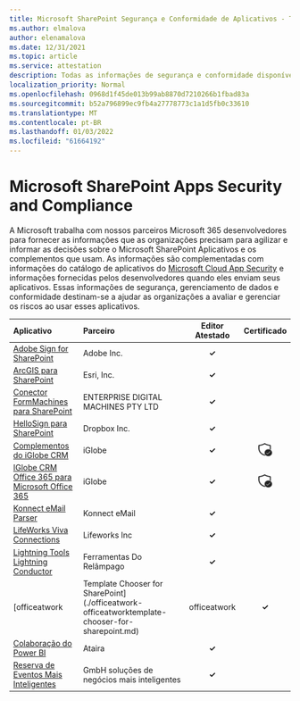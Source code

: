 ```yaml
---
title: Microsoft SharePoint Segurança e Conformidade de Aplicativos - Todos os Aplicativos
ms.author: elmalova
author: elenamalova
ms.date: 12/31/2021
ms.topic: article
ms.service: attestation
description: Todas as informações de segurança e conformidade disponíveis para todos os Aplicativos SharePoint Microsoft.
localization_priority: Normal
ms.openlocfilehash: 0968d1f45de013b99ab8870d7210266b1fbad83a
ms.sourcegitcommit: b52a796899ec9fb4a27778773c1a1d5fb0c33610
ms.translationtype: MT
ms.contentlocale: pt-BR
ms.lasthandoff: 01/03/2022
ms.locfileid: "61664192"
---
```

# <a name="microsoft-sharepoint-apps-security-and-compliance"></a>Microsoft SharePoint Apps Security and Compliance

A Microsoft trabalha com nossos parceiros Microsoft 365 desenvolvedores para fornecer as informações que as organizações precisam para agilizar e informar as decisões sobre o Microsoft SharePoint Aplicativos e os complementos que usam. As informações são complementadas com informações do catálogo de aplicativos do [Microsoft Cloud App Security](https://www.microsoft.com/en-us/enterprise-mobility-security/cloud-app-security) e informações fornecidas pelos desenvolvedores quando eles enviam seus aplicativos. Essas informações de segurança, gerenciamento de dados e conformidade destinam-se a ajudar as organizações a avaliar e gerenciar os riscos ao usar esses aplicativos.

| **Aplicativo** | **Parceiro** | **Editor Atestado** | **Certificado** |
|:--------|:------------|:----------------------:|:-------------:|
| [Adobe Sign for SharePoint](./adobe-inc-sign-for-sharepoint.md) | Adobe Inc. | **✓** |  |
| [ArcGIS para SharePoint](./esri-inc-arcgis-for-sharepoint.md) | Esri, Inc. | **✓** |  |
| [Conector FormMachines para SharePoint](./enterprise-digital-machines-pty-ltd-formmachines-connector-for-sharepoint.md) | ENTERPRISE DIGITAL MACHINES PTY LTD | **✓** |  |
| [HelloSign para SharePoint](./dropbox-inc-hellosign-for-sharepoint.md) | Dropbox Inc. | **✓** |  |
| [Complementos do iGlobe CRM](./iglobe-crm-add-ons.md) | iGlobe | **✓** | <img alt="Certified application badge" src="../media/certified-badge.png" height="25" width="25" /> |
| [IGlobe CRM Office 365 para Microsoft Office 365](./iglobe-crm-office-365-for-microsoft.md) | iGlobe | **✓** | <img alt="Certified application badge" src="../media/certified-badge.png" height="25" width="25" /> |
| [Konnect eMail Parser](./konnect-email-parser.md) | Konnect eMail | **✓** |  |
| [LifeWorks Viva Connections](./lifeworks-inc-viva-connections.md) | Lifeworks Inc | **✓** |  |
| [Lightning Tools Lightning Conductor](./lightning-tools-conductor.md) | Ferramentas Do Relâmpago | **✓** |  |
| [officeatwork | Template Chooser for SharePoint](./officeatwork-officeatworktemplate-chooser-for-sharepoint.md) | officeatwork | **✓** |  |
| [Colaboração do Power BI](./ataira-power-bi-collaboration.md) | Ataira | **✓** |  |
| [Reserva de Eventos Mais Inteligentes](./smarter-business-solutions-gmbh-event-booking.md) | GmbH soluções de negócios mais inteligentes | **✓** |  |
